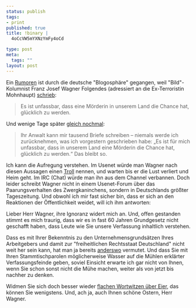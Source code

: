 ```yaml
--- 
status: publish
tags: 
- print
published: true
title: !binary |
  4oCcVW5mYXNzYmFy4oCd

type: post
meta: 
  tags: ""
layout: post
---
```

Ein <a href="http://technorati.com/search/unfassbar+wagner">Rumoren</a> ist durch die deutsche "Blogosphäre" gegangen, weil "Bild"-Kolumnist Franz Josef Wagner Folgendes (adressiert an die Ex-Terroristin Mohnhaupt) <a href="http://www.bild.t-online.de/BTO/news/standards/post-von-wagner/2007/03/27/wagner.html">schrieb</a>:

<blockquote>Es ist unfassbar, dass eine Mörderin in unserem Land die Chance hat, glücklich zu werden.</blockquote>

Und wenige Tage später <a href="http://www.bild.t-online.de/BTO/news/standards/post-von-wagner/2007/03/29/wagner.html">gleich nochmal</a>:

<blockquote>Ihr Anwalt kann mir tausend Briefe schreiben – niemals werde ich zurücknehmen, was ich vorgestern geschrieben habe: „Es ist für mich unfassbar, dass in unserem Land eine Mörderin die Chance hat, glücklich zu werden.“ Das bleibt so.</blockquote>

Ich kann die Aufregung verstehen. Im Usenet würde man Wagner nach diesen Aussagen einen <a href="http://de.wikipedia.org/wiki/Troll_%28Netzkultur%29">Troll</a> nennen, und warten bis er die Lust verliert und Heim geht. Im IRC (Chat) würde man ihn aus dem Channel verbannen. Doch leider schreibt Wagner nicht in einem Usenet-Forum über das Paarungsverhalten des Zwergkaninchens, sondern in Deutschlands größter Tageszeitung. Und obwohl ich mir fast sicher bin, dass er sich an den Reaktionen der Öffentlichkeit weidet, will ich ihm antworten:

Lieber Herr Wagner, ihre Ignoranz widert mich an. Und, offen gestanden stimmt es mich traurig, dass wir es in fast 60 Jahren Grundgesetz nicht geschafft haben, dass Leute wie Sie unsere Verfassung inhaltlich verstehen.

Dass es mit Ihrer Bekenntnis zu den Unternehmensgrundsätzen Ihres Arbeitgebers und damit zur "freiheitlichen Rechtsstaat Deutschland" nicht weit her sein kann, hat man ja bereits <a href="http://www.bildblog.de/?p=2170">anderswo</a> vermutet. Und dass Sie mit Ihren Stammtischparolen möglicherweise Wasser auf die Mühlen erklärter Verfassungsfeinde geben, soviel Einsicht erwarte ich gar nicht von Ihnen, wenn Sie schon sonst nicht die Mühe machen, weiter als von jetzt bis nachher zu denken.

Widmen Sie sich doch besser wieder <a href="http://www.bild.t-online.de/BTO/news/standards/post-von-wagner/2007/04/05/wagner.html">flachen Wortwitzen über Eier</a>, das können Sie wenigstens. Und, ach ja, auch Ihnen schöne Ostern, Herr Wagner.
